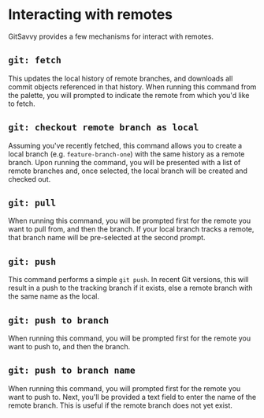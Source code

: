 # Interacting with remotes

GitSavvy provides a few mechanisms for interact with remotes.

## `git: fetch`

This updates the local history of remote branches, and downloads all commit objects referenced in that history.  When running this command from the palette, you will prompted to indicate the remote from which you'd like to fetch.

## `git: checkout remote branch as local`

Assuming you've recently fetched, this command allows you to create a local branch (e.g. `feature-branch-one`) with the same history as a remote branch.  Upon running the command, you will be presented with a list of remote branches and, once selected, the local branch will be created and checked out.

## `git: pull`

When running this command, you will be prompted first for the remote you want to pull from, and then the branch.  If your local branch tracks a remote, that branch name will be pre-selected at the second prompt.

## `git: push`

This command performs a simple `git push`.  In recent Git versions, this will result in a push to the tracking branch if it exists, else a remote branch with the same name as the local.

## `git: push to branch`

When running this command, you will be prompted first for the remote you want to push to, and then the branch.

## `git: push to branch name`

When running this command, you will prompted first for the remote you want to push to.  Next, you'll be provided a text field to enter the name of the remote branch.  This is useful if the remote branch does not yet exist.
